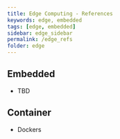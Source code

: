```yaml
---
title: Edge Computing - References
keywords: edge, embedded
tags: [edge, embedded]
sidebar: edge_sidebar
permalink: /edge_refs
folder: edge
---
```


## Embedded

- TBD

  
## Container

- Dockers

